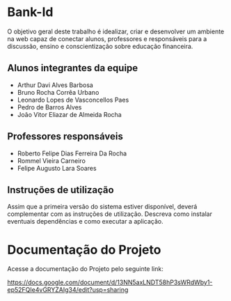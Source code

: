 # Bank-Id

O objetivo geral deste trabalho é idealizar, criar e desenvolver um ambiente na web capaz de conectar alunos, professores e responsáveis para a discussão, ensino e conscientização sobre educação financeira.

## Alunos integrantes da equipe

* Arthur Davi Alves Barbosa
* Bruno Rocha Corrêa Urbano
* Leonardo Lopes de Vasconcellos Paes
* Pedro de Barros Alves
* João Vitor Eliazar de Almeida Rocha

## Professores responsáveis

* Roberto Felipe Dias Ferreira Da Rocha
* Rommel Vieira Carneiro
* Felipe Augusto Lara Soares

## Instruções de utilização

Assim que a primeira versão do sistema estiver disponível, deverá complementar com as instruções de utilização. Descreva como instalar eventuais dependências e como executar a aplicação.

# Documentação do Projeto

Acesse a documentação do Projeto pelo seguinte link:

https://docs.google.com/document/d/13NN5axLNDT58hP3sWRdWby1-ep52FQIe4vGRYZAIg34/edit?usp=sharing



